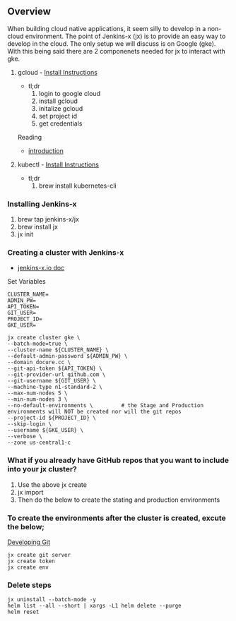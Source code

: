 
## Overview
When building cloud native applications, it seem silly to develop in a non-cloud environment.  The point of Jenkins-x (jx) is to provide an easy way to develop in the cloud. The only setup we will discuss is on Google (gke). With this being said there are 2 componenets needed for jx to interact with gke. 

1) gcloud - [Install Instructions](https://cloud.google.com/sdk/docs/quickstart-macos)
    - tl;dr
        1) login to google cloud
        2) install gcloud
        3) initalize gcloud
        4) set project id
        5) get credentials
    
    Reading
    - [introduction](https://medium.com/google-cloud/introduction-to-g-cloud-command-line-tool-f10834789b73)
2) kubectl - [Install Instructions](https://kubernetes.io/docs/tasks/tools/install-kubectl/)
    - tl;dr 
        1) brew install kubernetes-cli

### Installing Jenkins-x
1) brew tap jenkins-x/jx
2) brew install jx
3) jx init

### Creating a cluster with Jenkins-x
- [jenkins-x.io doc](https://jenkins-x.io/getting-started/create-cluster/#using-google-cloud-gke)

Set Variables
```
CLUSTER_NAME=
ADMIN_PW=
API_TOKEN=
GIT_USER=
PROJECT_ID=
GKE_USER=
```
```
jx create cluster gke \
--batch-mode=true \
--cluster-name ${CLUSTER_NAME} \
--default-admin-password ${ADMIN_PW} \
--domain docure.cc \
--git-api-token ${API_TOKEN} \
--git-provider-url github.com \
--git-username ${GIT_USER} \
--machine-type n1-standard-2 \
--max-num-nodes 5 \
--min-num-nodes 3 \
--no-default-environments \         # the Stage and Production environments will NOT be created nor will the git repos
--project-id ${PROJECT_ID} \
--skip-login \
--username ${GKE_USER} \
--verbose \
--zone us-central1-c
```


### What if you already have GitHub repos that you want to include into your jx cluster?
1) Use the above jx create
2) jx import
3) Then do the below to create the stating and production environments


### To create the environments after the cluster is created, excute the below; 

[Developing Git](https://jenkins-x.io/developing/git/)

```
jx create git server 
jx create token
jx create env
```

### Delete steps

```
jx uninstall --batch-mode -y
helm list --all --short | xargs -L1 helm delete --purge
helm reset
```